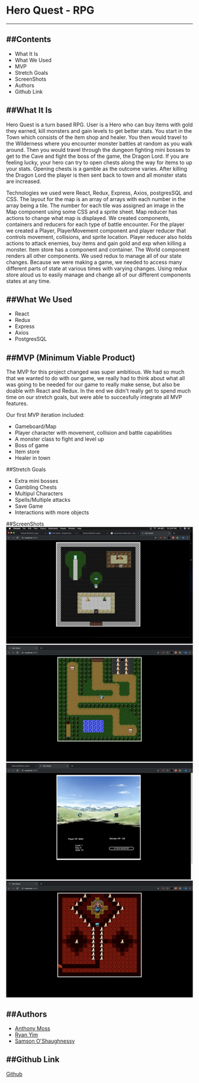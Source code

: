 # Hero Quest - RPG
---

##Contents
--- 
  * What It Is
  * What We Used
  * MVP
  * Stretch Goals
  * ScreenShots
  * Authors
  * Github Link

##What It Is
---
Hero Quest is a turn based RPG. User is a Hero who can buy items with gold they earned, kill monsters and gain levels to get better stats. You start in the Town which consists of the item shop and healer. You then would travel to the Wilderness where you encounter monster battles at random as you walk around. Then you would travel through the dungeon fighting mini bosses to get to the Cave and fight the boss of the game, the Dragon Lord. If you are feeling lucky, your hero can try to open chests along the way for items to up your stats. Opening chests is a gamble as the outcome varies. After killing the Dragon Lord the player is then sent back to town and all monster stats are increased.

Technologies we used were React, Redux, Express, Axios, postgresSQL and CSS. The layout for the map is an array of arrays with each number in the array being a tile. The number for each tile was assigned an image in the Map component using some CSS and a sprite sheet. Map reducer has actions to change what map is displayed. We created components, containers and reducers for each type of battle encounter. For the player we created a Player, PlayerMovement component and player reducer that controls movement, collisions, and sprite location. Player reducer also holds actions to attack enemies, buy items and gain gold and exp when killing a monster. Item store has a component and container. The World component renders all other components. We used redux to manage all of our state changes. Because we were making a game, we needed to access many different parts of state at various times with varying changes. Using redux store aloud us to easily manage and change all of our different components states at any time.


##What We Used
---
  * React
  * Redux
  * Express
  * Axios
  * PostgresSQL


##MVP (Minimum Viable Product)
---  
The MVP for this project changed was super ambitious. We had so much that we wanted to do with our game, we really
had to think about what all was going to be needed for our game to really make sense, but also be doable with React and Redux. In the end we didn't really get to spend much time on our stretch goals, but were able to succesfully integrate all MVP features.


Our first MVP iteration included:
  * Gameboard/Map
  * Player character with movement, collision and battle capabilities
  * A monster class to fight and level up
  * Boss of game
  * Item store
  * Healer in town
  
  
##Stretch Goals
  * Extra mini bosses
  * Gambling Chests
  * Multipul Characters
  * Spells/Multiple attacks
  * Save Game
  * Interactions with more objects
  
##ScreenShots
<img src="/screenshots/Screen%20Shot%202019-05-31%20at%202.01.50%20PM.png">
<img src="/screenshots/Screen Shot 2019-05-31 at 2.06.56 PM.png">
<img src="/screenshots/Screen Shot 2019-05-31 at 2.06.23 PM.png">
<img src="/screenshots/Screen Shot 2019-05-31 at 2.08.07 PM.png">

##Authors
---
  * [Anthony Moss](https://github.com/Anthony-Moss)
  * [Ryan Yim](https://github.com/yknyim)
  * [Samson O'Shaughnessy](https://github.com/Samson300)

##Github Link
---
[Github](https://github.com/Samson300/hero-quest)
